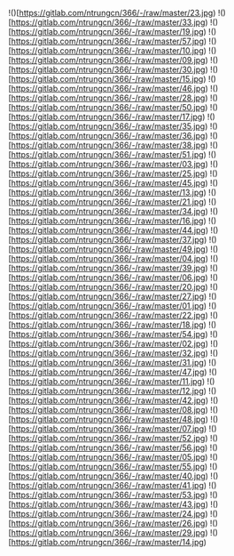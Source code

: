 !()[https://gitlab.com/ntrungcn/366/-/raw/master/23.jpg)
!()[https://gitlab.com/ntrungcn/366/-/raw/master/33.jpg)
!()[https://gitlab.com/ntrungcn/366/-/raw/master/19.jpg)
!()[https://gitlab.com/ntrungcn/366/-/raw/master/57.jpg)
!()[https://gitlab.com/ntrungcn/366/-/raw/master/10.jpg)
!()[https://gitlab.com/ntrungcn/366/-/raw/master/09.jpg)
!()[https://gitlab.com/ntrungcn/366/-/raw/master/30.jpg)
!()[https://gitlab.com/ntrungcn/366/-/raw/master/15.jpg)
!()[https://gitlab.com/ntrungcn/366/-/raw/master/46.jpg)
!()[https://gitlab.com/ntrungcn/366/-/raw/master/28.jpg)
!()[https://gitlab.com/ntrungcn/366/-/raw/master/50.jpg)
!()[https://gitlab.com/ntrungcn/366/-/raw/master/17.jpg)
!()[https://gitlab.com/ntrungcn/366/-/raw/master/35.jpg)
!()[https://gitlab.com/ntrungcn/366/-/raw/master/36.jpg)
!()[https://gitlab.com/ntrungcn/366/-/raw/master/38.jpg)
!()[https://gitlab.com/ntrungcn/366/-/raw/master/51.jpg)
!()[https://gitlab.com/ntrungcn/366/-/raw/master/03.jpg)
!()[https://gitlab.com/ntrungcn/366/-/raw/master/25.jpg)
!()[https://gitlab.com/ntrungcn/366/-/raw/master/45.jpg)
!()[https://gitlab.com/ntrungcn/366/-/raw/master/13.jpg)
!()[https://gitlab.com/ntrungcn/366/-/raw/master/21.jpg)
!()[https://gitlab.com/ntrungcn/366/-/raw/master/34.jpg)
!()[https://gitlab.com/ntrungcn/366/-/raw/master/16.jpg)
!()[https://gitlab.com/ntrungcn/366/-/raw/master/44.jpg)
!()[https://gitlab.com/ntrungcn/366/-/raw/master/37.jpg)
!()[https://gitlab.com/ntrungcn/366/-/raw/master/49.jpg)
!()[https://gitlab.com/ntrungcn/366/-/raw/master/04.jpg)
!()[https://gitlab.com/ntrungcn/366/-/raw/master/39.jpg)
!()[https://gitlab.com/ntrungcn/366/-/raw/master/06.jpg)
!()[https://gitlab.com/ntrungcn/366/-/raw/master/20.jpg)
!()[https://gitlab.com/ntrungcn/366/-/raw/master/27.jpg)
!()[https://gitlab.com/ntrungcn/366/-/raw/master/01.jpg)
!()[https://gitlab.com/ntrungcn/366/-/raw/master/22.jpg)
!()[https://gitlab.com/ntrungcn/366/-/raw/master/18.jpg)
!()[https://gitlab.com/ntrungcn/366/-/raw/master/54.jpg)
!()[https://gitlab.com/ntrungcn/366/-/raw/master/02.jpg)
!()[https://gitlab.com/ntrungcn/366/-/raw/master/32.jpg)
!()[https://gitlab.com/ntrungcn/366/-/raw/master/31.jpg)
!()[https://gitlab.com/ntrungcn/366/-/raw/master/47.jpg)
!()[https://gitlab.com/ntrungcn/366/-/raw/master/11.jpg)
!()[https://gitlab.com/ntrungcn/366/-/raw/master/12.jpg)
!()[https://gitlab.com/ntrungcn/366/-/raw/master/42.jpg)
!()[https://gitlab.com/ntrungcn/366/-/raw/master/08.jpg)
!()[https://gitlab.com/ntrungcn/366/-/raw/master/48.jpg)
!()[https://gitlab.com/ntrungcn/366/-/raw/master/07.jpg)
!()[https://gitlab.com/ntrungcn/366/-/raw/master/52.jpg)
!()[https://gitlab.com/ntrungcn/366/-/raw/master/56.jpg)
!()[https://gitlab.com/ntrungcn/366/-/raw/master/05.jpg)
!()[https://gitlab.com/ntrungcn/366/-/raw/master/55.jpg)
!()[https://gitlab.com/ntrungcn/366/-/raw/master/40.jpg)
!()[https://gitlab.com/ntrungcn/366/-/raw/master/41.jpg)
!()[https://gitlab.com/ntrungcn/366/-/raw/master/53.jpg)
!()[https://gitlab.com/ntrungcn/366/-/raw/master/43.jpg)
!()[https://gitlab.com/ntrungcn/366/-/raw/master/24.jpg)
!()[https://gitlab.com/ntrungcn/366/-/raw/master/26.jpg)
!()[https://gitlab.com/ntrungcn/366/-/raw/master/29.jpg)
!()[https://gitlab.com/ntrungcn/366/-/raw/master/14.jpg)
